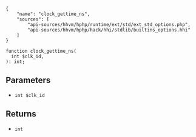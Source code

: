 ``` yamlmeta
{
    "name": "clock_gettime_ns",
    "sources": [
        "api-sources/hhvm/hphp/runtime/ext/std/ext_std_options.php",
        "api-sources/hhvm/hphp/hack/hhi/stdlib/builtins_options.hhi"
    ]
}
```




``` Hack
function clock_gettime_ns(
  int $clk_id,
): int;
```




## Parameters




+ ` int $clk_id `




## Returns




* ` int `
<!-- HHAPIDOC -->
